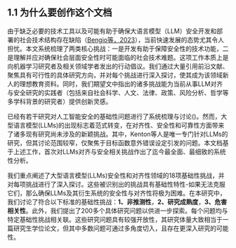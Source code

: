 ## 1.1 为什么要创作这个文档

由于缺乏必要的技术工具以及可能有助于确保大语言模型（LLM）安全开发和部署的社会技术结构存在缺陷（[Bengio等，2023](https://arxiv.org/pdf/2310.17688v2)），当前快速发展的态势尤其令人担忧。本文系统梳理了两类核心挑战：一是开发有助于保障安全性的技术功能，二是理解并应对确保社会层面安全性时可能面临的社会技术难题。这项工作本质上是向机器学习研究者及相关领域学者发出的行动倡议。我们通过大量引用前沿文献、聚焦具有可行性的具体研究方向，并对每个挑战进行深入探讨，使其成为该领域新人的理想教育资料。同时，我们期望文中指出的诸多挑战能为当前从事LLM对齐与安全研究的实践者（包括来自社会科学、人文、法律、政策、风险分析、哲学等多学科背景的研究者）提供创新灵感。

已经有若干研究对人工智能安全的基础性问题进行了系统梳理与讨论()。然而，大型语言模型(LLMs)的出现标志着范式转变，在对齐性、安全性和可靠性方面带来了诸多现有研究尚未涉及的新颖挑战。其中，Kenton等人是唯一专门针对LLMs的研究，但其讨论范围较窄，仅聚焦于目标函数意外错误设定引发的问题。本文档基于上述工作，首次对LLMs对齐与安全相关挑战作出了迄今最全面、最细致的系统性分析。

我们重点阐述了大型语言模型(LLMs)安全性和对齐性领域的18项基础性挑战，并对每项挑战进行了深入探讨。这些被识别出的挑战具有基础性特性-如果无法克服它们，那么确保LLMs及其衍生系统的安全性与对齐性将极为困难。在本研究中，我们讨论了符合以下标准的基础性挑战：**1、非推测性**，**2、研究成熟度**，**3、危害相关性**。此外，我们提出了200多个具体研究问题以供进一步探索。每个问题均与特定基础性挑战相关联。这些研究问题具有较强开放性，其研究体量大致相当于一篇研究生学位论文，但其中多数问题可通过多角度切入，且存在更深入研究的可能性。